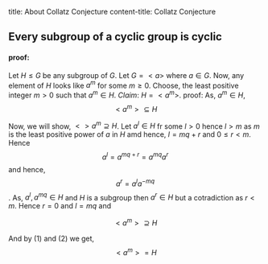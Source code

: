 title: About Collatz Conjecture
content-title: Collatz Conjecture


## Every subgroup of a cyclic group is cyclic

#### proof:
Let $H\leq G$ be any subgroup of $G$. Let $G=<a>$ where $a\in G$. Now, any element of $H$ looks like $a^m$ for some $m\geq 0$. Choose, the least positive integer $m>0$ such that $a^m \in H$.
*Claim*: $H=<a^m>$.
proof: As, $a^m\in H$, 
$$
\begin{equation}
<a^m>\subseteq H
\end{equation}
$$

Now, we will show, $<>a^m\supseteq H$.
Let $a^l \in H$ fr some $l> 0$ hence $l>m$ as $m$ is the least positive power of $a$ in $H$ amd hence, $l=mq+r$ and $0\leq r<m$. Hence $$a^l=a^{mq+r}=a^{mq}a^r$$ and hence,
$$a^r=a^la^{-mq}$$.
As, $a^l,a^{mq}\in H$ and $H$ is a subgroup then $a^r\in H$ but a cotradiction as $r<m$. Hence $r=0$ and $l=mq$ and 

$$
\begin{equation}
<a^m>\supseteq H
\end{equation}
$$

And by (1) and (2) we get,
$$
\begin{equation}
<a^m>= H
\end{equation}
$$
